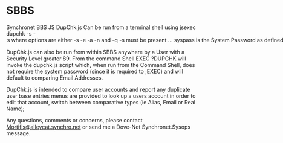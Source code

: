 # SBBS
Synchronet BBS JS
DupChk.js
Can be run from a terminal shell using jsexec dupchk -s <syspass> -<option>s where options are either -s <syspass> -e -a -n and -q
    -s <syspass> must be present ... syspass is the System Password as defined in SCFG -> SYSTEM -> PASSWORD
    -e starts by comparing Email Addresses
    -a starts by comparing Aliases
    -n starts by comparing Real Names
    -q turns off logging to /sbbs/data/logs (default is on)
  
DupChk.js can also be run from within SBBS anywhere by a User with a Security Level greater 89.
    From the command Shell EXEC ?DUPCHK  will invoke the dupchk.js script which, when run
    from the Command Shell, does not require the system password (since it is required to ;EXEC)
    and will default to comparing Email Addresses.
    
DupChk.js is intended to compare user accounts and report any duplicate user base entries
menus are provided to look up a users account in order to edit that account, switch between 
comparative types (ie Alias, Email or Real Name);

Any questions, comments or concerns, please contact Mortifis@alleycat.synchro.net or
send me a Dove-Net Synchronet.Sysops message.



